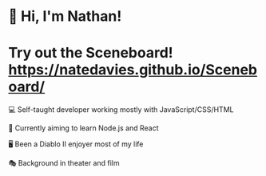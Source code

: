 # :wave: Hi, I'm Nathan!

# Try out the Sceneboard! https://natedavies.github.io/Sceneboard/

:computer: Self-taught developer working mostly with JavaScript/CSS/HTML

:seedling: Currently aiming to learn Node.js and React

:desktop_computer: Been a Diablo II enjoyer most of my life

:performing_arts: Background in theater and film
